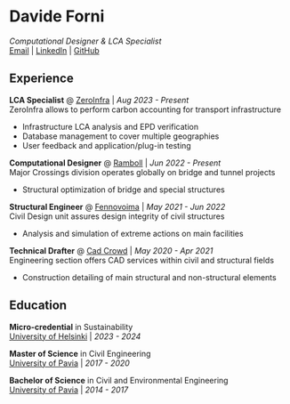 # Davide Forni

_Computational Designer & LCA Specialist_ <br>
[Email](mailto:davideforni.str@gmail.com) | [LinkedIn](https://www.linkedin.com/in/davideforni-str/) | [GitHub](https://github.com/davideforni)

## Experience

**LCA Specialist** @ [ZeroInfra](https://www.ramboll.com/fi-fi/uutiset/rambollilta-uusi-paastopohjaisen-suunnittelun-palvelu-infra-ja-maankayttohankkeisiin) | _Aug 2023 - Present_ <br>
ZeroInfra allows to perform carbon accounting for transport infrastructure
- Infrastructure LCA analysis and EPD verification
- Database management to cover multiple geographies
- User feedback and application/plug-in testing <br>

**Computational Designer** @ [Ramboll](https://www.ramboll.com/) | _Jun 2022 - Present_ <br>
Major Crossings division operates globally on bridge and tunnel projects
- Structural optimization of bridge and special structures <br>

**Structural Engineer** @ [Fennovoima](https://fennovoima.fi/) | _May 2021 - Jun 2022_ <br>
Civil Design unit assures design integrity of civil structures
- Analysis and simulation of extreme actions on main facilities <br>

**Technical Drafter** @ [Cad Crowd](https://www.cadcrowd.com/) | _May 2020 - Apr 2021_ <br>
Engineering section offers CAD services within civil and structural fields
- Construction detailing of main structural and non-structural elements

## Education
**Micro-credential** in Sustainability <br>
[University of Helsinki](https://www.helsinki.fi/en) | _2023 - 2024_ <br>

**Master of Science** in Civil Engineering <br>
[University of Pavia](https://web-en.unipv.it/) | _2017 - 2020_ <br>

**Bachelor of Science** in Civil and Environmental Engineering <br>
[University of Pavia](https://web-en.unipv.it/) | _2014 - 2017_ <br>

